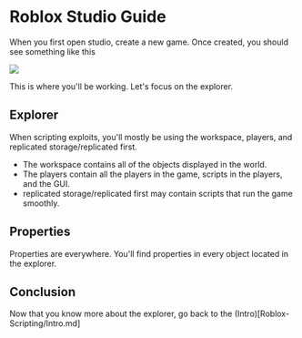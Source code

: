 # Roblox Studio Guide

When you first open studio, create a new game.  Once created, you should see something like this

![](https://i.imgur.com/rDZhLkh.png)

This is where you'll be working.  Let's focus on the explorer.

## Explorer

When scripting exploits, you'll mostly be using the workspace, players, and replicated storage/replicated first.  

- The workspace contains all of the objects displayed in the world.
- The players contain all the players in the game, scripts in the players, and the GUI.
- replicated storage/replicated first may contain scripts that run the game smoothly.

## Properties

Properties are everywhere.  You'll find properties in every object located in the explorer.  

## Conclusion

Now that you know more about the explorer, go back to the (Intro)[Roblox-Scripting/Intro.md]

